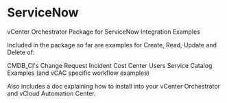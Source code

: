 ServiceNow
==========

vCenter Orchestrator Package for ServiceNow Integration Examples

Included in the package so far are examples for Create, Read, Update and Delete of:

CMDB_CI's
Change Request
Incident
Cost Center
Users
Service Catalog
Examples (and vCAC specific workflow examples)

Also includes a doc explaining how to install into your vCenter Orchestrator and vCloud Automation Center.
